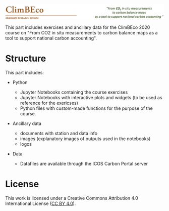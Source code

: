 ![im](ancillarydata/logos/climbeco_course_logo.png)

This part includes exercises and ancillary data for the ClimBEco 2020 course on "From CO2 in situ measurements to carbon balance maps as a tool to support national carbon accounting".


# Structure
This part includes:

* Python 
  * Jupyter Notebooks containing the course exercises
  * Jupyter Notebooks with interactive plots and widgets (to be used as reference for the exericses)
  * Python files with custom-made functions for the purpose of the course.
  
* Ancillary data
  * documents with station and data info
  * images (explanatory images of outputs used in the notebooks)
  * logos

* Data
  * Datafiles are available through the ICOS Carbon Portal server
  

# License
This work is licensed under a
Creative Commons Attribution 4.0 International License ([CC BY 4.0](http://creativecommons.org/licenses/by/4.0/)).
